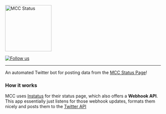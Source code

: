<img src="https://github.com/AsoDesu/MCCStatusBot/assets/53526710/a259b7f2-1de9-489a-b03a-5c03cbd549b0" alt="MCC Status" height=150>



[![Follow us](https://img.shields.io/twitter/follow/mccstatusbot?style=flat%20&logo=twitter)](https://twitter.com/mccstatusbot)


---

An automated Twitter bot for posting data from the [MCC Status Page](https://status.mcchampionship.com/)!

### How it works

MCC uses [Instatus](https://instatus.com/home) for their status page, which also offers a
**Webhook API**. This app essentially just listens for those webhook updates, formats them
nicely and posts them to the [Twitter API](https://developer.twitter.com/en/docs/twitter-api)
